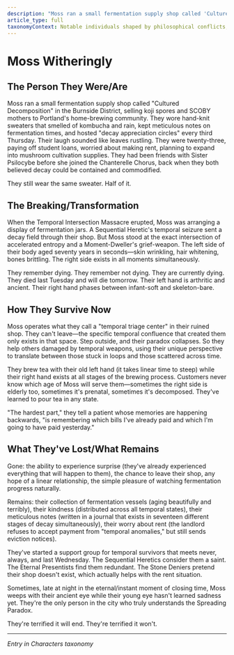 ```yaml
---
description: "Moss ran a small fermentation supply shop called 'Cultured Decomposition' in the Burnside District, selling koji spores and SCOBY mothers to Portland's home-brewing community. They wore hand-knit sweaters that smelled of kombucha and rain, kept meticulous notes on fermentation times, and hosted \"decay appreciation circles\" every third Thursday. Their laugh sounded like leaves rustling. They were twenty-three, paying off student loans, worried about making rent, planning to expand into mushroom cultivation supplies."
article_type: full
taxonomyContext: Notable individuals shaped by philosophical conflicts, temporal disasters, and the ongoing crisis of existence in a world where decay and time itself are battlegrounds
---
```


# Moss Witheringly

## The Person They Were/Are

Moss ran a small fermentation supply shop called "Cultured Decomposition" in the Burnside District, selling koji spores and SCOBY mothers to Portland's home-brewing community. They wore hand-knit sweaters that smelled of kombucha and rain, kept meticulous notes on fermentation times, and hosted "decay appreciation circles" every third Thursday. Their laugh sounded like leaves rustling. They were twenty-three, paying off student loans, worried about making rent, planning to expand into mushroom cultivation supplies. They had been friends with Sister Psilocybe before she joined the Chanterelle Chorus, back when they both believed decay could be contained and commodified.

They still wear the same sweater. Half of it.

## The Breaking/Transformation

When the Temporal Intersection Massacre erupted, Moss was arranging a display of fermentation jars. A Sequential Heretic's temporal seizure sent a decay field through their shop. But Moss stood at the exact intersection of accelerated entropy and a Moment-Dweller's grief-weapon. The left side of their body aged seventy years in seconds—skin wrinkling, hair whitening, bones brittling. The right side exists in all moments simultaneously.

They remember dying. They remember not dying. They are currently dying. They died last Tuesday and will die tomorrow. Their left hand is arthritic and ancient. Their right hand phases between infant-soft and skeleton-bare.

## How They Survive Now

Moss operates what they call a "temporal triage center" in their ruined shop. They can't leave—the specific temporal confluence that created them only exists in that space. Step outside, and their paradox collapses. So they help others damaged by temporal weapons, using their unique perspective to translate between those stuck in loops and those scattered across time.

They brew tea with their old left hand (it takes linear time to steep) while their right hand exists at all stages of the brewing process. Customers never know which age of Moss will serve them—sometimes the right side is elderly too, sometimes it's prenatal, sometimes it's decomposed. They've learned to pour tea in any state.

"The hardest part," they tell a patient whose memories are happening backwards, "is remembering which bills I've already paid and which I'm going to have paid yesterday."

## What They've Lost/What Remains

Gone: the ability to experience surprise (they've already experienced everything that will happen to them), the chance to leave their shop, any hope of a linear relationship, the simple pleasure of watching fermentation progress naturally.

Remains: their collection of fermentation vessels (aging beautifully and terribly), their kindness (distributed across all temporal states), their meticulous notes (written in a journal that exists in seventeen different stages of decay simultaneously), their worry about rent (the landlord refuses to accept payment from "temporal anomalies," but still sends eviction notices).

They've started a support group for temporal survivors that meets never, always, and last Wednesday. The Sequential Heretics consider them a saint. The Eternal Presentists find them redundant. The Stone Deniers pretend their shop doesn't exist, which actually helps with the rent situation.

Sometimes, late at night in the eternal/instant moment of closing time, Moss weeps with their ancient eye while their young eye hasn't learned sadness yet. They're the only person in the city who truly understands the Spreading Paradox.

They're terrified it will end. They're terrified it won't.

---
*Entry in Characters taxonomy*
